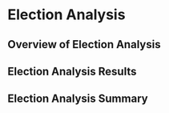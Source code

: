 # Election Analysis
## Overview of Election Analysis

## Election Analysis Results

## Election Analysis Summary
